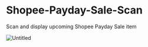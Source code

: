 # Shopee-Payday-Sale-Scan
Scan and display upcoming Shopee Payday Sale item

![Untitled](https://user-images.githubusercontent.com/36906814/175509104-a4155102-3b52-41e8-85ab-db71ff0f8a2d.png)
